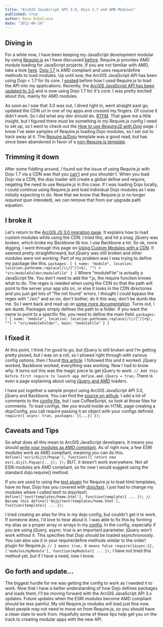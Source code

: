```yaml
---
title: "ArcGIS JavaScript API 3.0, Dojo 1.7 and AMD Modules"
published: true
author: Rene Rubalcava
date: "2012-06-14"
---
```


## Diving in

For a while now, I have been keeping my JavaScript development modular by using [Require.js](http://requirejs.org/) as I have discussed [before](https://odoe.net/blog/?tag=require). Require.js provides AMD module loading for JavaScript projects. If you are not familiar with AMD, take a look [here](https://github.com/amdjs/amdjs-api/wiki/AMD). [Dojo 1.7](http://dojotoolkit.org/reference-guide/1.7/releasenotes/1.7.html) is AMD compliant and uses require/define methods to load modules. Up until now, the ArcGIS JavaScript API has been using Dojo < 1.7 for its core. I [posted](https://odoe.net/blog/?p=290) before how I used Require.js to load the API into my applications. Recently, the [ArcGIS JavaScript API has been updated to 3.0](http://help.arcgis.com/en/webapi/javascript/arcgis/help/jshelp_start.htm) and is now using Dojo 1.7 for it's core. I was pretty excited about this, mainly for AMD modules.

As soon as I saw that 3.0 was out, I dived right in, went straight past go, updated the CDN url in one of my apps and crossed my fingers. Of course it didn't work. So I did what any dev should do. [RTFM](http://help.arcgis.com/en/webapi/javascript/arcgis/help/jshelp/migration_30.htm). That gave me a little insight, but I figured there must be something in my Require.js config I need to set up, so I went to check out the _[How to use RequireJS with Dojo](http://requirejs.org/docs/dojo.html)_ page. I know I've seen samples of Require.js loading Dojo modules, so I set out to hack away at it. The [Require.js/Dojo](https://github.com/neonstalwart/dojo-requirejs-template) template was a good read, but has since been abandoned in favor of a [non-Require.js template](https://github.com/csnover/dojo-boilerplate).

## Trimming it down

After some fiddling around, I found out the issue of using Require.js with Dojo 1.7 via a CDN was that you [can't](http://dojo-toolkit.33424.n3.nabble.com/Error-defineAlreadyDefined-td3920722.html) and you shouldn't. When you load Dojo via a CDN, the dojo loader will create a global define and require, negating the need to use Require.js in this case. If I was loading Dojo locally, I could continue using Require.js and load individual Dojo modules as I was initially expecting to do. Now that we know that Require.js is no longer _required_ (pun intended), we can remove that from our upgrade path equation.

## I broke it

Let's return to the [ArcGIS JS 3.0 migration page](http://help.arcgis.com/EN/webapi/javascript/arcgis/help/jshelp/migration_30.htm). It explains how to load custom modules while using the CDN. I tried this, and hit a snag. jQuery was broken, which broke my Backbone lib too. I use Backbone a lot. So ok, more digging. I went through this page on [Using Custom Modules with a CDN](http://dojotoolkit.org/documentation/tutorials/1.7/cdn/). It seemed pretty straightforward, but jQuery was still broken and other modules were not working. Part of my problem was I was trying to define my package like this. ` packages: [ { name: "module", location: location.pathname.replace(/\\/[^/]+$/, "") + "src/moduleFolder/moduleFile" } ] ` Where "moduleFile" is actually a JavaScript file. You don't need to add the \*.js, the require function knows what to do. The regex is needed when using the CDN so that the path will point to the server your app sits on, or else it looks in the CDN directories and you just get lots of "file not found" errors. I thought I could bypass the regex with "./src" and so on, don't bother, do it this way, don't be dumb like me. So I went back and read up on [some more documentation](http://dojotoolkit.org/documentation/tutorials/1.7/dojo_config/). Turns out, I am dumb. Packages simply defines the path to a folder. If you want the name to point to a specific file, you need to define the main field. ` packages: [ { name: "module", location: location.pathname.replace(/\\/[^/]+$/, "") + "src/moduleFolder", main: "moduleFile" } ] `

## I fixed it

At this point, I think I'm good to go, but jQuery is still broken and I'm getting pretty pissed, but I was on a roll, so I plowed right through with various config options, then I found [this article](https://www.ibm.com/developerworks/mydeveloperworks/blogs/94e7fded-7162-445e-8ceb-97a2140866a9/entry/loading_jquery_with_dojo_1_7_amd_loader2?lang=en). I followed this and it worked. jQuery worked, Backbone worked, everything was working. Now I had to know why. It turns out this was the magic piece to get jQuery to work. ` // Add this before first require to launch app define.amd.jQuery = true; ` There is even a page explaining about using [jQuery and AMD](https://github.com/amdjs/amdjs-api/wiki/jQuery-and-AMD) loaders.

I have put together a sample project using ArcGIS JavaScript API 3.0, jQuery and Backbone. You can find the [source on github](https://github.com/odoe/ags30sample). I add a lot of comments to the [config file](https://github.com/odoe/ags30sample/blob/master/src/config.coffee), but I use CoffeeScript, so look at those files for comments. To load configs, like you would inside an HTML page creating a dojoConfig, you call require passing it an object with your configs defined. ` require({ async: true, packages: [{...}] }); `

## Caveats and Tips

So what does all this mean to ArcGIS JavaScript developers. It means you should [write your modules as AMD compliant](http://dojotoolkit.org/documentation/tutorials/1.7/modules/). As of right now, a few ESRI modules work as AMD compliant, meaning you can do this. ` define(['esri/dijit/Popup'], function(){ return new esri.dijit.Popup({...}); }); ` BUT, it doesn't work everywhere. Not all ESRI modules are AMD compliant, so for now I would suggest using the standard dojo.require() method.

If you are used to using the [text plugin](http://requirejs.org/docs/download.html#text) for Require.js to load html templates, have no fear, Dojo has you covered with [dojo/text](https://dojotoolkit.org/reference-guide/1.7/dojo/text.html). I just had to change my modules where I called text! to dojo/text!. ` define(['text!templates/home.html'], function(template){ ... }); // Became this define(['dojo/text!templates/home.html'], function(template){ ... }); `

I tried creating an alias for this in my dojo config, but couldn't get it to work. If someone does, I'd love to hear about it. I was able to fix this by forming my alias as a proper array or arrays in my [config](https://github.com/odoe/ags30sample/blob/master/src/config.coffee). In the config, especially if you are using jQuery, async: true is an important parameter. jQuery won't work without it. This specifies that Dojo should be loaded asynchronously. You can also use it in your require/define methods similar to the order! plugin for Require.js. ` // 1 means true, 0 means false require({async:1},['modules/myModule'], function(myModule){ ... }); ` I have not tried this method yet, but if I have a need, now I know.

## Go forth and update...

The biggest hurdle for me was getting the config to work as I needed it to work. Now that I have a better understanding of how Dojo defines packages and loads them, I'll be moving forward with the ArcGIS JavaScript API 3.x updates. Future updates when the ESRI modules become AMD compliant should be less painful. My old Require.js modules will load just fine now. Most people may not need to move on from Require.js, so you should have a clean slate to work from. Hopefully some of these tips help get you on the track to creating modular apps with the new API.
